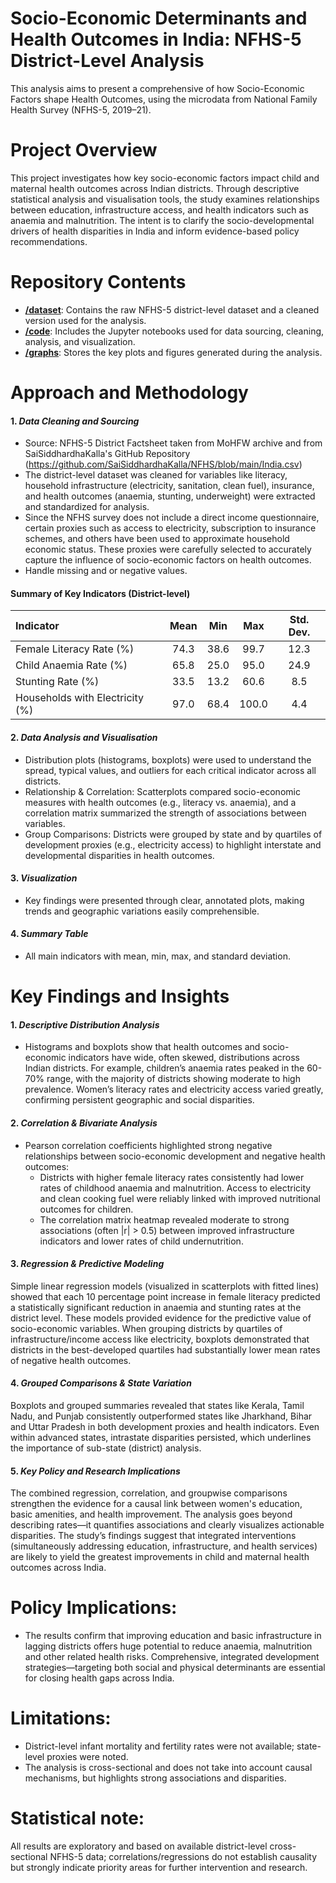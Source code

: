 # Socio-Economic Determinants and Health Outcomes in India: NFHS-5 District-Level Analysis
This analysis aims to present a comprehensive of how Socio-Economic Factors shape Health Outcomes, using the microdata from National Family Health Survey (NFHS-5, 2019–21). 
# Project Overview
This project investigates how key socio-economic factors impact child and maternal health outcomes across Indian districts. Through descriptive statistical analysis and visualisation tools, the study examines relationships between education, infrastructure access, and health indicators such as anaemia and malnutrition. The intent is to clarify the socio-developmental drivers of health disparities in India and inform evidence-based policy recommendations.
# Repository Contents
* **[/dataset](https://github.com/raaheel4/Socio-Economic-Factors-on-Health-Outcomes/tree/main/dataset)**: Contains the raw NFHS-5 district-level dataset and a cleaned version used for the analysis.
*  **[/code](https://github.com/raaheel4/Socio-Economic-Factors-on-Health-Outcomes/tree/main/code)**: Includes the Jupyter notebooks used for data sourcing, cleaning, analysis, and visualization.
* **[/graphs](https://github.com/raaheel4/Socio-Economic-Factors-on-Health-Outcomes/tree/main/graphs)**: Stores the key plots and figures generated during the analysis.
# Approach and Methodology
#### 1. *Data Cleaning and Sourcing*
* Source: NFHS-5 District Factsheet taken from MoHFW archive and from SaiSiddhardhaKalla's GitHub Repository (https://github.com/SaiSiddhardhaKalla/NFHS/blob/main/India.csv)
* The district-level dataset was cleaned for variables like literacy, household infrastructure (electricity, sanitation, clean fuel), insurance, and health outcomes (anaemia, stunting, underweight) were extracted and standardized for analysis.
* Since the NFHS survey does not include a direct income questionnaire, certain proxies such as access to electricity, subscription to insurance schemes, and others have been used to approximate household economic status. These proxies were carefully selected to accurately capture the influence of socio-economic factors on health outcomes.
* Handle missing and or negative values.
#### Summary of Key Indicators (District-level)
| Indicator | Mean | Min | Max | Std. Dev. |
| :--- | :---: | :---: | :---: | :---: |
| Female Literacy Rate (%) | 74.3 | 38.6 | 99.7 | 12.3 |
| Child Anaemia Rate (%) | 65.8 | 25.0 | 95.0 | 24.9 |
| Stunting Rate (%) | 33.5 | 13.2 | 60.6 | 8.5 |
| Households with Electricity (%) | 97.0 | 68.4 | 100.0 | 4.4 |
#### 2. *Data Analysis and Visualisation*
* Distribution plots (histograms, boxplots) were used to understand the spread, typical values, and outliers for each critical indicator across all districts.
* Relationship & Correlation: Scatterplots compared socio-economic measures with health outcomes (e.g., literacy vs. anaemia), and a correlation matrix summarized the strength of associations between variables.
* Group Comparisons: Districts were grouped by state and by quartiles of development proxies (e.g., electricity access) to highlight interstate and developmental disparities in health outcomes.
#### 3. *Visualization*
* Key findings were presented through clear, annotated plots, making trends and geographic variations easily comprehensible.
#### 4. *Summary Table*
* All main indicators with mean, min, max, and standard deviation.
# Key Findings and Insights
#### 1. *Descriptive Distribution Analysis*
* Histograms and boxplots show that health outcomes and socio-economic indicators have wide, often skewed, distributions across Indian districts. For example, children’s anaemia rates peaked in the 60-70% range, with the majority of districts showing moderate to high prevalence. Women’s literacy rates and electricity access varied greatly, confirming persistent geographic and social disparities.
#### 2. *Correlation & Bivariate Analysis*
* Pearson correlation coefficients highlighted strong negative relationships between socio-economic development and negative health outcomes: 
    * Districts with higher female literacy rates consistently had lower rates of childhood anaemia and malnutrition. Access to electricity and clean cooking fuel were reliably linked with improved nutritional outcomes for children. 
    * The correlation matrix heatmap revealed moderate to strong associations (often |r| > 0.5) between improved infrastructure indicators and lower rates of child undernutrition.
#### 3. *Regression & Predictive Modeling*
Simple linear regression models (visualized in scatterplots with fitted lines) showed that each 10 percentage point increase in female literacy predicted a statistically significant reduction in anaemia and stunting rates at the district level. These models provided evidence for the predictive value of socio-economic variables. When grouping districts by quartiles of infrastructure/income access like electricity, boxplots demonstrated that districts in the best-developed quartiles had substantially lower mean rates of negative health outcomes.
#### 4. *Grouped Comparisons & State Variation*
Boxplots and grouped summaries revealed that states like Kerala, Tamil Nadu, and Punjab consistently outperformed states like Jharkhand, Bihar and Uttar Pradesh in both development proxies and health indicators. Even within advanced states, intrastate disparities persisted, which underlines the importance of sub-state (district) analysis.
#### 5. *Key Policy and Research Implications*
The combined regression, correlation, and groupwise comparisons strengthen the evidence for a causal link between women's education, basic amenities, and health improvement. The analysis goes beyond describing rates—it quantifies associations and clearly visualizes actionable disparities. The study’s findings suggest that integrated interventions (simultaneously addressing education, infrastructure, and health services) are likely to yield the greatest improvements in child and maternal health outcomes across India.
# Policy Implications:
* The results confirm that improving education and basic infrastructure in lagging districts offers huge potential to reduce anaemia, malnutrition and other related health risks. Comprehensive, integrated development strategies—targeting both social and physical determinants are essential for closing health gaps across India.
# Limitations:
* District-level infant mortality and fertility rates were not available; state-level proxies were noted.
* The analysis is cross-sectional and does not take into account causal mechanisms, but highlights strong associations and disparities.
# Statistical note:
All results are exploratory and based on available district-level cross-sectional NFHS-5 data; correlations/regressions do not establish causality but strongly indicate priority areas for further intervention and research.


